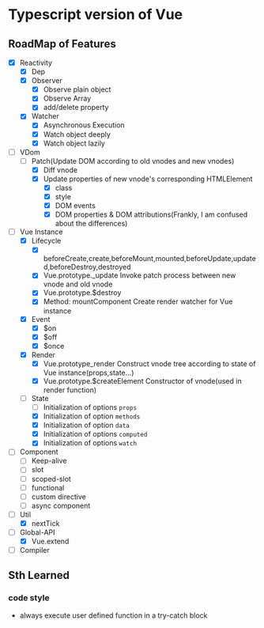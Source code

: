 # Typescript version of Vue

## RoadMap of Features

- [x] Reactivity
  - [x] Dep
  - [x] Observer
    - [x] Observe plain object
    - [x] Observe Array
    - [x] add/delete property
  - [x] Watcher
    - [x] Asynchronous Execution
    - [x] Watch object deeply
    - [x] Watch object lazily

- [ ] VDom
  - [ ] Patch(Update DOM according to old vnodes and new vnodes)
    - [x] Diff vnode
    - [x] Update properties of new vnode's corresponding HTMLElement
      - [x] class
      - [x] style
      - [x] DOM events
      - [x] DOM properties & DOM attributions(Frankly, I am confused about the differences)

- [ ] Vue Instance
  - [x] Lifecycle
    - [x] beforeCreate,create,beforeMount,mounted,beforeUpdate,updated,beforeDestroy,destroyed
    - [x] Vue.prototype._update
      Invoke patch process between new vnode and old vnode
    - [x] Vue.prototype.$destroy
    - [x] Method: mountComponent
      Create render watcher for Vue instance
  - [x] Event
    - [x] $on
    - [x] $off
    - [x] $once
  - [x] Render
    - [x] Vue.prototype_render
      Construct vnode tree according to state of Vue instance(props,state...)
    - [x] Vue.prototype.$createElement
      Constructor of vnode(used in render function)
  - [ ] State
    - [ ] Initialization of options `props`
    - [x] Initialization of option `methods`
    - [x] Initialization of option `data`
    - [x] Initialization of options `computed`
    - [x] Initialization of options `watch`

- [ ] Component
  - [ ] Keep-alive
  - [ ] slot
  - [ ] scoped-slot
  - [ ] functional
  - [ ] custom directive
  - [ ] async component

- [ ] Util
  - [x] nextTick

- [ ] Global-API
  - [x] Vue.extend

- [ ] Compiler

## Sth Learned

### code style

- always execute user defined function in a try-catch block
